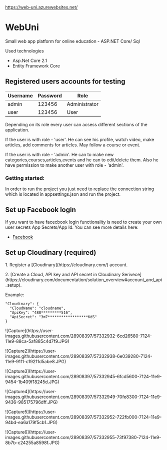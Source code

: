 https://web-uni.azurewebsites.net/

# WebUni
<p>Small web app platform for online education - ASP.NET Core/ Sql<p>

<p>Used technologies</p>
<ul>
  <li>Asp.Net Core 2.1</li>
  <li>Entity Framework Core</li>
</ul>

## Registered users accounts for testing
| Username        	| Password 	| Role          	|
|-----------------	|----------	|---------------	|
| admin 			| 123456 	| Administrator 	|
| user  			| 123456  	| User          	| 

<p>Depending on its role every user can acsess different sections of the application.</p>

<p>If the user is with role - 'user'. He can see his profile, watch video, make articles, add comments for articles.
Мay follow a course or event.</p>

<p>If the user is with role - 'admin'. He can to make new categories,courses,articles,events and he can to edit/delete them.
Also he have permission to make another user with role - 'admin'.</p>	
	
<h3>Getting started:</h3>
<p>In order to run the project you just need to replace the connection string which is located in appsettings.json and run the project. <p> 

## Set up Facebook login
<p>If you want to have facecbook login functionality is need to create your own user secrets App Secrets/App Id. You can see more details here:</p>
<ul>
  <li><a href="https://docs.microsoft.com/en-us/aspnet/core/security/authentication/social/facebook-logins?view=aspnetcore-2.1&tabs=aspnetcore2x" target="_blank">Facebook</a></li>
</ul>


## Set up Cloudinary (required)
<p>1. Register a [Cloudinary](https://cloudinary.com/) account.</p>
<p>2. [Create a Cloud, API key and API secret in Cloudinary Serivece](https://cloudinary.com/documentation/solution_overview#account_and_api_setup).</p>

Example:
```
"Cloudinary": {
  "CloudName": "cloudname",
  "ApiKey": "488*********516",
  "ApiSecret": "3m7******************KdS"
}
```



<p>![Capture](https://user-images.githubusercontent.com/28908397/57332932-6cd26580-7124-11e9-88ca-5af885c4d7f9.JPG)</p>
<p>![Capture2](https://user-images.githubusercontent.com/28908397/57332938-6e039280-7124-11e9-91f1-c19211d5abe8.JPG)</p>
<p>![Capture3](https://user-images.githubusercontent.com/28908397/57332945-6fcd5600-7124-11e9-9454-1b409f18245d.JPG)</p>
<p>![Capture4](https://user-images.githubusercontent.com/28908397/57332949-70fe8300-7124-11e9-9436-985175796dff.JPG)</p>
<p>![Capture5](https://user-images.githubusercontent.com/28908397/57332952-722fb000-7124-11e9-94bd-ea6a179f5cb1.JPG)</p>
<p>![Capture6](https://user-images.githubusercontent.com/28908397/57332955-73f97380-7124-11e9-8b7b-c24255a8598f.JPG)</p>

